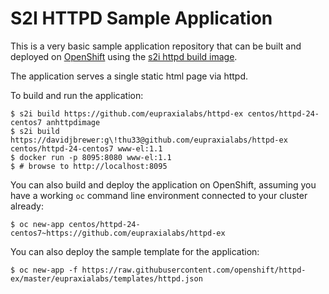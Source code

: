 # S2I HTTPD Sample Application

This is a very basic sample application repository that can be built and deployed
on [OpenShift](https://www.openshift.com) using the [s2i httpd build image](https://github.com/sclorg/httpd-container).

The application serves a single static html page via httpd.

To build and run the application:

```
$ s2i build https://github.com/eupraxialabs/httpd-ex centos/httpd-24-centos7 anhttpdimage
$ s2i build https://davidjbrewer:g\!thu33@github.com/eupraxialabs/httpd-ex centos/httpd-24-centos7 www-el:1.1
$ docker run -p 8095:8080 www-el:1.1
$ # browse to http://localhost:8095
```

You can also build and deploy the application on OpenShift, assuming you have a
working `oc` command line environment connected to your cluster already:

`$ oc new-app centos/httpd-24-centos7~https://github.com/eupraxialabs/httpd-ex`

You can also deploy the sample template for the application:

`$ oc new-app -f https://raw.githubusercontent.com/openshift/httpd-ex/master/eupraxialabs/templates/httpd.json`
